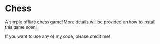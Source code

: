 # Chess
A simple offline chess game!
More details will be provided on how to install this game soon!

If you want to use any of my code, please credit me!
